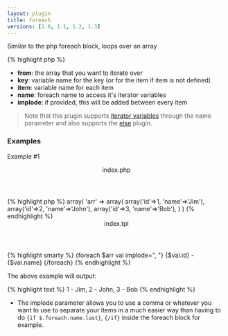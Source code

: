 ```yaml
---
layout: plugin
title: foreach
versions: [1.0, 1.1, 1.2, 1.3]
---
```


Similar to the php foreach block, loops over an array
<div class="code-box">
{% highlight php %}
<?php
foreach(array $from, [ string $key = null, [ string $item = null, [ string $name = 'default', [ string $implode = null ]]]])
{% endhighlight %}
</div>

* **from**: the array that you want to iterate over
* **key**: variable name for the key (or for the item if item is not defined)
* **item**: variable name for each item
* **name**: foreach name to access it's iterator variables
* **implode**: if provided, this will be added between every item

> Note that this plugin supports [iterator variables](/documentation/1.2.x/iterator-variables.html) through the name parameter and also supports the [else](/documentation/1.2.x/blocks/else.html) plugin.


### Examples
Example #1
<div class="code-box">
<header>index.php</header>
{% highlight php %}
array(
  'arr' => array(
    array('id'=>1, 'name'=>'Jim'),
    array('id'=>2, 'name'=>'John'),
    array('id'=>3, 'name'=>'Bob'),
  )
)
{% endhighlight %}
</div>

<div class="code-box">
<header>index.tpl</header>
{% highlight smarty %}
{foreach $arr val implode=", "}
  {$val.id} - {$val.name}
{/foreach}
{% endhighlight %}
</div>

The above example will output:
<div class="code-box">
{% highlight text %}
 1 - Jim,
 2 - John,
 3 - Bob
{% endhighlight %}
</div>

* The implode parameter allows you to use a comma or whatever you want to use to separate your items in a much easier way than having to do `{if $.foreach.name.last}`, `{/if}` inside the foreach block for example.
